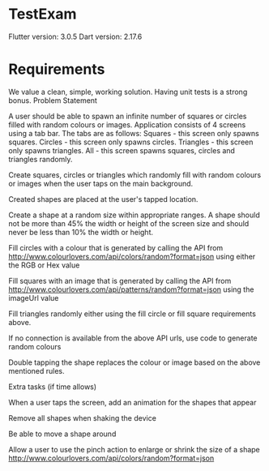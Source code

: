 # TestExam

Flutter version: 3.0.5
Dart version: 2.17.6

# Requirements

We value a clean, simple, working solution.
Having unit tests is a strong bonus.
Problem Statement

A user should be able to spawn an infinite number of squares or circles filled with random colours or images.
Application consists of 4 screens using a tab bar. The tabs are as follows:
Squares - this screen only spawns squares.
Circles - this screen only spawns circles.
Triangles - this screen only spawns triangles.
All - this screen spawns squares, circles and triangles randomly.

Create squares, circles or triangles which randomly fill with random colours or images when the user taps on the main background.

Created shapes are placed at the user's tapped location.

Create a shape at a random size within appropriate ranges. A shape should not be more than 45% the width or height of the screen size and should never be less than 10% the width or height.

Fill circles with a colour that is generated by calling the API from http://www.colourlovers.com/api/colors/random?format=json using either the RGB or Hex value

Fill squares with an image that is generated by calling the API from http://www.colourlovers.com/api/patterns/random?format=json using the imageUrl value

Fill triangles randomly either using the fill circle or fill square requirements above.

If no connection is available from the above API urls, use code to generate random colours

Double tapping the shape replaces the colour or image based on the above mentioned rules.

Extra tasks (if time allows)

When a user taps the screen, add an animation for the shapes that appear

Remove all shapes when shaking the device

Be able to move a shape around

Allow a user to use the pinch action to enlarge or shrink the size of a shape
http://www.colourlovers.com/api/colors/random?format=json
